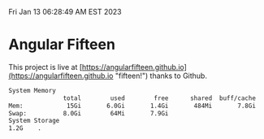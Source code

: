 Fri Jan 13 06:28:49 AM EST 2023

# Angular Fifteen


This project is live at [https://angularfifteen.github.io](https://angularfifteen.github.io "fifteen!") thanks to Github.

```bash
System Memory
               total        used        free      shared  buff/cache   available
Mem:            15Gi       6.0Gi       1.4Gi       484Mi       7.8Gi       8.4Gi
Swap:          8.0Gi        64Mi       7.9Gi
System Storage
1.2G	.
```
```bash
